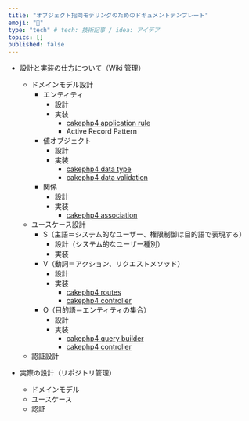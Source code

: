 ```yaml
---
title: "オブジェクト指向モデリングのためのドキュメントテンプレート"
emoji: "🍣"
type: "tech" # tech: 技術記事 / idea: アイデア
topics: []
published: false
---
```


- 設計と実装の仕方について（Wiki 管理）
  - ドメインモデル設計
    - エンティティ
      - 設計
      - 実装
        - [cakephp4 application rule](https://book.cakephp.org/4/ja/orm/validation.html#application-rules)
        - Active Record Pattern
    - 値オブジェクト
      - 設計
      - 実装
        - [cakephp4 data type](https://book.cakephp.org/4/ja/orm/database-basics.html#id8)
        - [cakephp4 data validation](https://book.cakephp.org/4/ja/orm/validation.html#validating-request-data)
    - 関係
      - 設計
      - 実装
        - [cakephp4 association](https://book.cakephp.org/4/ja/orm/associations.html)
  - ユースケース設計
    - S（主語＝システム的なユーザー、権限制御は目的語で表現する）
      - 設計（システム的なユーザー種別）
      - 実装
    - V（動詞＝アクション、リクエストメソッド）
      - 設計
      - 実装
        - [cakephp4 routes](https://book.cakephp.org/4/ja/development/routing.html)
        - [cakephp4 controller](https://book.cakephp.org/4/ja/controllers.html)
    - O（目的語＝エンティティの集合）
      - 設計
      - 実装
        - [cakephp4 query builder](https://book.cakephp.org/4/ja/orm/query-builder.html)
        - [cakephp4 controller](https://book.cakephp.org/4/ja/controllers.html)
  - 認証設計

- 実際の設計（リポジトリ管理）
  - ドメインモデル
  - ユースケース
  - 認証
